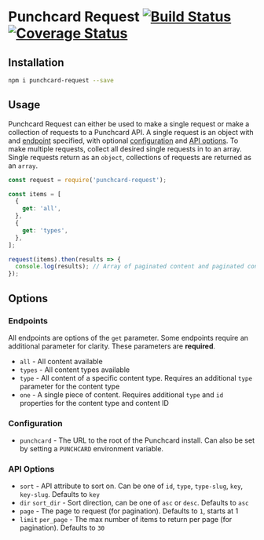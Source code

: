 # Punchcard Request [![Build Status](https://travis-ci.org/punchcard-cms/request.svg?branch=master)](https://travis-ci.org/punchcard-cms/request) [![Coverage Status](https://coveralls.io/repos/github/punchcard-cms/request/badge.svg?branch=master)](https://coveralls.io/github/punchcard-cms/request?branch=master)

## Installation

```bash
npm i punchcard-request --save
```

## Usage

Punchcard Request can either be used to make a single request or make a collection of requests to a Punchcard API. A single request is an object with and [endpoint](#endpoints) specified, with optional [configuration](#configuration) and [API options](#api-options). To make multiple requests, collect all desired single requests in to an array. Single requests return as an `object`, collections of requests are returned as an `array`.

```javascript
const request = require('punchcard-request');

const items = [
  {
    get: 'all',
  },
  {
    get: 'types',
  },
];

request(items).then(results => {
  console.log(results); // Array of paginated content and paginated content types available
});

```

## Options

### Endpoints

All endpoints are options of the `get` parameter. Some endpoints require an additional parameter for clarity. These parameters are **required**.

* `all` - All content available
* `types` - All content types available
* `type` - All content of a specific content type. Requires an additional `type` parameter for the content type
* `one` - A single piece of content. Requires additional `type` and `id` properties for the content type and content ID

### Configuration
* `punchcard` - The URL to the root of the Punchcard install. Can also be set by setting a `PUNCHCARD` environment variable.

### API Options
* `sort` - API attribute to sort on. Can be one of `id`, `type`, `type-slug`, `key`, `key-slug`. Defaults to `key`
* `dir` `sort_dir` - Sort direction, can be one of `asc` or `desc`. Defaults to `asc`
* `page` - The page to request (for pagination). Defaults to `1`, starts at 1
* `limit` `per_page` - The max number of items to return per page (for pagination). Defaults to `30`

